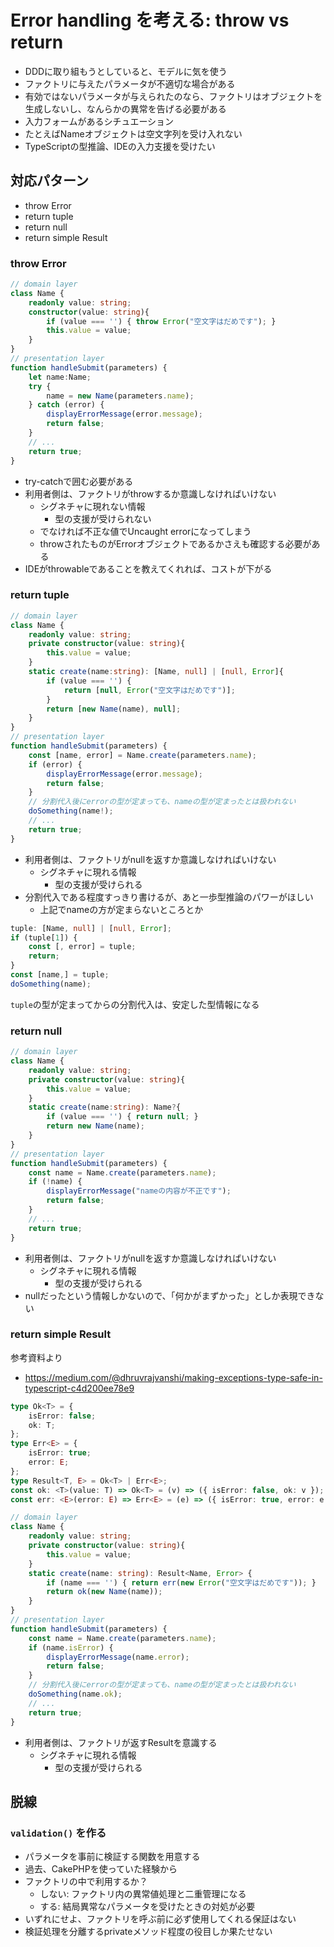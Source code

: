 # Error handling を考える: throw vs return

- DDDに取り組もうとしていると、モデルに気を使う
- ファクトリに与えたパラメータが不適切な場合がある
- 有効ではないパラメータが与えられたのなら、ファクトリはオブジェクトを生成しないし、なんらかの異常を告げる必要がある
- 入力フォームがあるシチュエーション
- たとえばNameオブジェクトは空文字列を受け入れない
- TypeScriptの型推論、IDEの入力支援を受けたい

## 対応パターン

- throw Error
- return tuple
- return null
- return simple Result

### throw Error

```ts
// domain layer
class Name {
    readonly value: string;
    constructor(value: string){
        if (value === '') { throw Error("空文字はだめです"); }
        this.value = value;
    }
}
// presentation layer
function handleSubmit(parameters) {
    let name:Name;
    try {
        name = new Name(parameters.name);
    } catch (error) {
        displayErrorMessage(error.message);
        return false;
    }
    // ...
    return true;
}
```

- try-catchで囲む必要がある
- 利用者側は、ファクトリがthrowするか意識しなければいけない
    - シグネチャに現れない情報
        - 型の支援が受けられない
    - でなければ不正な値でUncaught errorになってしまう
    - throwされたものがErrorオブジェクトであるかさえも確認する必要がある
- IDEがthrowableであることを教えてくれれば、コストが下がる

### return tuple

```ts
// domain layer
class Name {
    readonly value: string;
    private constructor(value: string){
        this.value = value;
    }
    static create(name:string): [Name, null] | [null, Error]{
        if (value === '') {
            return [null, Error("空文字はだめです")];
        }
        return [new Name(name), null];
    }
}
// presentation layer
function handleSubmit(parameters) {
    const [name, error] = Name.create(parameters.name);
    if (error) {
        displayErrorMessage(error.message);
        return false;
    }
    // 分割代入後にerrorの型が定まっても、nameの型が定まったとは扱われない
    doSomething(name!);
    // ...
    return true;
}
```

- 利用者側は、ファクトリがnullを返すか意識しなければいけない
    - シグネチャに現れる情報
        - 型の支援が受けられる
- 分割代入である程度すっきり書けるが、あと一歩型推論のパワーがほしい
    - 上記でnameの方が定まらないところとか

```ts
tuple: [Name, null] | [null, Error];
if (tuple[1]) {
    const [, error] = tuple;
    return;
}
const [name,] = tuple;
doSomething(name);
```

`tuple`の型が定まってからの分割代入は、安定した型情報になる

### return null

```ts
// domain layer
class Name {
    readonly value: string;
    private constructor(value: string){
        this.value = value;
    }
    static create(name:string): Name?{
        if (value === '') { return null; }
        return new Name(name);
    }
}
// presentation layer
function handleSubmit(parameters) {
    const name = Name.create(parameters.name);
    if (!name) {
        displayErrorMessage("nameの内容が不正です");
        return false;
    }
    // ...
    return true;
}
```

- 利用者側は、ファクトリがnullを返すか意識しなければいけない
    - シグネチャに現れる情報
        - 型の支援が受けられる
- nullだったという情報しかないので、「何かがまずかった」としか表現できない

###  return simple Result

参考資料より

- https://medium.com/@dhruvrajvanshi/making-exceptions-type-safe-in-typescript-c4d200ee78e9

```ts
type Ok<T> = {
    isError: false;
    ok: T;
};
type Err<E> = {
    isError: true;
    error: E;
};
type Result<T, E> = Ok<T> | Err<E>;
const ok: <T>(value: T) => Ok<T> = (v) => ({ isError: false, ok: v });
const err: <E>(error: E) => Err<E> = (e) => ({ isError: true, error: e });
```

```ts
// domain layer
class Name {
    readonly value: string;
    private constructor(value: string){
        this.value = value;
    }
    static create(name: string): Result<Name, Error> {
        if (name === '') { return err(new Error("空文字はだめです")); }
        return ok(new Name(name));
    }
}
// presentation layer
function handleSubmit(parameters) {
    const name = Name.create(parameters.name);
    if (name.isError) {
        displayErrorMessage(name.error);
        return false;
    }
    // 分割代入後にerrorの型が定まっても、nameの型が定まったとは扱われない
    doSomething(name.ok);
    // ...
    return true;
}
```

- 利用者側は、ファクトリが返すResultを意識する
    - シグネチャに現れる情報
        - 型の支援が受けられる

## 脱線

### `validation()` を作る

- パラメータを事前に検証する関数を用意する
- 過去、CakePHPを使っていた経験から
- ファクトリの中で利用するか？
    - しない: ファクトリ内の異常値処理と二重管理になる
    - する: 結局異常なパラメータを受けたときの対処が必要
- いずれにせよ、ファクトリを呼ぶ前に必ず使用してくれる保証はない
- 検証処理を分離するprivateメソッド程度の役目しか果たせない
